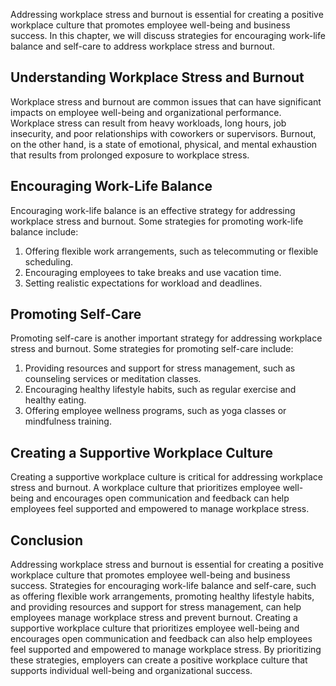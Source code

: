 
Addressing workplace stress and burnout is essential for creating a positive workplace culture that promotes employee well-being and business success. In this chapter, we will discuss strategies for encouraging work-life balance and self-care to address workplace stress and burnout.

Understanding Workplace Stress and Burnout
------------------------------------------

Workplace stress and burnout are common issues that can have significant impacts on employee well-being and organizational performance. Workplace stress can result from heavy workloads, long hours, job insecurity, and poor relationships with coworkers or supervisors. Burnout, on the other hand, is a state of emotional, physical, and mental exhaustion that results from prolonged exposure to workplace stress.

Encouraging Work-Life Balance
-----------------------------

Encouraging work-life balance is an effective strategy for addressing workplace stress and burnout. Some strategies for promoting work-life balance include:

1. Offering flexible work arrangements, such as telecommuting or flexible scheduling.
2. Encouraging employees to take breaks and use vacation time.
3. Setting realistic expectations for workload and deadlines.

Promoting Self-Care
-------------------

Promoting self-care is another important strategy for addressing workplace stress and burnout. Some strategies for promoting self-care include:

1. Providing resources and support for stress management, such as counseling services or meditation classes.
2. Encouraging healthy lifestyle habits, such as regular exercise and healthy eating.
3. Offering employee wellness programs, such as yoga classes or mindfulness training.

Creating a Supportive Workplace Culture
---------------------------------------

Creating a supportive workplace culture is critical for addressing workplace stress and burnout. A workplace culture that prioritizes employee well-being and encourages open communication and feedback can help employees feel supported and empowered to manage workplace stress.

Conclusion
----------

Addressing workplace stress and burnout is essential for creating a positive workplace culture that promotes employee well-being and business success. Strategies for encouraging work-life balance and self-care, such as offering flexible work arrangements, promoting healthy lifestyle habits, and providing resources and support for stress management, can help employees manage workplace stress and prevent burnout. Creating a supportive workplace culture that prioritizes employee well-being and encourages open communication and feedback can also help employees feel supported and empowered to manage workplace stress. By prioritizing these strategies, employers can create a positive workplace culture that supports individual well-being and organizational success.
